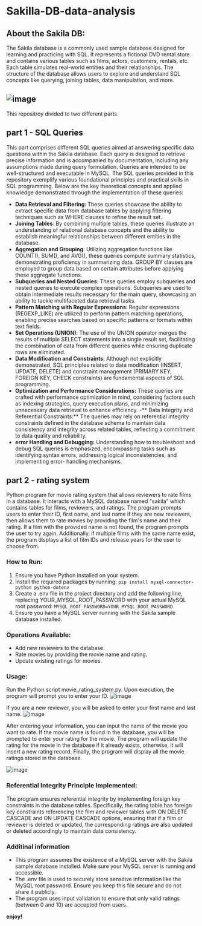 # Sakilla-DB-data-analysis

## About the Sakila DB:
The Sakila database is a commonly used sample database designed for learning and practicing with SQL. It represents a fictional DVD rental store and contains various tables such as films, actors, customers, rentals, etc. Each table simulates real-world entities and their relationships. The structure of the database allows users to explore and understand SQL concepts like querying, joining tables, data manipulation, and more.

![image](https://github.com/yeela8g/Sakilla-DB-data-analysis/assets/118124478/fe0bf7c0-94de-4347-899d-299dd8fa403e)
------------------
This repositroy divided to two different parts.

## part 1 - SQL Queries
This part comprises different SQL queries aimed at answering specific data questions within the Sakila database. Each query is designed to retrieve precise information and is accompanied by documentation, including any assumptions made during query formulation. Queries are intended to be well-structured and executable in MySQL.
The SQL queries provided in this repository exemplify various foundational principles and practical skills in SQL programming. Below are the key theoretical concepts and applied knowledge demonstrated through the implementation of these queries:

- **Data Retrieval and Filtering**:
    These queries showcase the ability to extract specific data from database tables by applying filtering techniques such as WHERE clauses to refine the result set.
- **Joining Tables**:
  By combining multiple tables, these queries illustrate an understanding of relational database concepts and the ability to establish meaningful relationships between different entities   in the database.
- **Aggregation and Grouping**:
  Utilizing aggregation functions like COUNT(), SUM(), and AVG(), these queries compute summary statistics, demonstrating proficiency in summarizing data. GROUP BY clauses are employed     to group data based on certain attributes before applying these aggregate functions.
- **Subqueries and Nested Queries**:
  These queries employ subqueries and nested queries to execute complex operations. Subqueries are used to obtain intermediate results necessary for the main query, showcasing an ability   to tackle multifaceted data retrieval tasks.
- **Pattern Matching with Regular Expressions**:
    Regular expressions (REGEXP_LIKE) are utilized to perform pattern matching operations, enabling precise searches based on specific patterns or formats within text fields.
- **Set Operations (UNION)**:
  The use of the UNION operator merges the results of multiple SELECT statements into a single result set, facilitating the combination of data from different queries while ensuring        duplicate rows are eliminated.
- **Data Modification and Constraints**:
  Although not explicitly demonstrated, SQL principles related to data modification (INSERT, UPDATE, DELETE) and constraint management (PRIMARY KEY, FOREIGN KEY, CHECK constraints) are     fundamental aspects of SQL programming.
- **Optimization and Performance Considerations:**
  These queries are crafted with performance optimization in mind, considering factors such as indexing strategies, query execution plans, and minimizing unnecessary data retrieval to
  enhance efficiency.
-** Data Integrity and Referential Constraints:**
  The queries may rely on referential integrity constraints defined in the database schema to maintain data consistency and integrity across related tables, reflecting a commitment to      data quality and reliability.
- **error Handling and Debugging:**
  Understanding how to troubleshoot and debug SQL queries is emphasized, encompassing tasks such as identifying syntax errors, addressing logical inconsistencies, and implementing error-   handling mechanisms.

## part 2 - rating system
Python program for movie rating system that allows reviewers to rate films in a database.
It interacts with a MySQL database named "sakila" which contains tables for films, reviewers, and ratings. The program prompts users to enter their ID, first name, and last name if they are new reviewers, then allows them to rate movies by providing the film's name and their rating. If a film with the provided name is not found, the program prompts the user to try again. Additionally, if multiple films with the same name exist, the program displays a list of film IDs and release years for the user to choose from.

### How to Run:
  1. Ensure you have Python installed on your system.
  2. Install the required packages by running:
    ``` pip install mysql-connector-python python-dotenv ```
  3. Create a .env file in the project directory and add the following line, replacing YOUR_MYSQL_ROOT_PASSWORD with your actual MySQL         root password:
     ``` MYSQL_ROOT_PASSWORD=YOUR_MYSQL_ROOT_PASSWORD ```
  4. Ensure you have a MySQL server running with the Sakila sample database installed.
### Operations Available:
+ Add new reviewers to the database.
+ Rate movies by providing the movie name and rating.
+ Update existing ratings for movies.

### Usage:
Run the Python script movie_rating_system.py.
Upon execution, the program will prompt you to enter your ID.
![image](https://github.com/yeela8g/Sakilla-DB-data-analysis/assets/118124478/28a890eb-1c8a-457e-9361-40312515282c)

If you are a new reviewer, you will be asked to enter your first name and last name.
![image](https://github.com/yeela8g/Sakilla-DB-data-analysis/assets/118124478/eaa1573f-3468-405a-9e21-ef8b45ca26c5)

After entering your information, you can input the name of the movie you want to rate.
If the movie name is found in the database, you will be prompted to enter your rating for the movie.
The program will update the rating for the movie in the database if it already exists, otherwise, it will insert a new rating record.
Finally, the program will display all the movie ratings stored in the database.

![image](https://github.com/yeela8g/Sakilla-DB-data-analysis/assets/118124478/a684944c-1e7c-41eb-9451-148ae1a096fb)

### Referential Integrity Principle Implemented:

The program ensures referential integrity by implementing foreign key constraints in the database tables. Specifically, the rating table has foreign key constraints referencing the film and reviewer tables with ON DELETE CASCADE and ON UPDATE CASCADE options, ensuring that if a film or reviewer is deleted or updated, the corresponding ratings are also updated or deleted accordingly to maintain data consistency.

### Additinal information
+ This program assumes the existence of a MySQL server with the Sakila sample database installed. Make sure your MySQL server is running and accessible.
+ The .env file is used to securely store sensitive information like the MySQL root password. Ensure you keep this file secure and do not share it publicly.
+ The program uses input validation to ensure that only valid ratings (between 0 and 10) are accepted from users.

**enjoy!**
